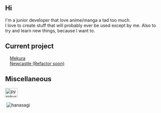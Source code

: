<h2>Hi</h2>

I'm a junior developer that love anime/manga a tad too much.</br>
I love to create stuff that will probably ever be used except by me. Also to try and learn new things, because I want to.

<h2 style="font-weight:bold">Current project</h2>
<a style="margin-left: 15px;" href="https://github.com/Hanasagi/Mekura-Website">Mekura</a><br/>
<a style="margin-left: 15px;" href="https://github.com/Hanasagi/Newcastle">Newcastle (Refactor soon)</a>


<h2 style="font-weight:bold">Miscellaneous</h2>

<a href="https://twitter.com/pyrokuro" target="blank"><img align="center" src="https://cdn.jsdelivr.net/npm/simple-icons@3.0.1/icons/twitter.svg" alt="pyrokuro" height="30" width="40" /></a>

<p>&nbsp;<img align="center" src="https://github-readme-stats.vercel.app/api?username=hanasagi&show_icons=true&locale=en&theme=tokyonight" alt="hanasagi" /></p>
